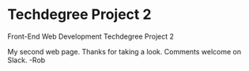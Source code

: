 # Techdegree Project 2

 Front-End Web Development Techdegree Project 2

 My second web page.  Thanks for taking a look.  Comments welcome on Slack.
 -Rob
